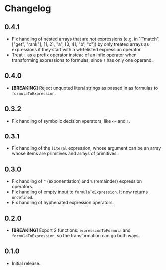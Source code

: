 # Changelog

## 0.4.1

- Fix handling of nested arrays that are *not* expressions (e.g. in `["match", ["get", "rank"], [1, 2], "a", [3, 4], "b", "c"]) by only treated arrays as expressions if they start with a whitelisted expression operator.
- Treat `!` as a prefix operator instead of an infix operator when transforming expressions to formulas, since `!` has only one operand.

## 0.4.0

- **[BREAKING]** Reject unquoted literal strings as passed in as formulas to `formulaToExpression`.

## 0.3.2

- Fix handling of symbolic decision operators, like `<=` and `!`.

## 0.3.1

- Fix handling of the `literal` expression, whose argument can be an array whose items are primitives and arrays of primitives.

## 0.3.0

- Fix handling of `^` (exponentiation) and `%` (remainder) expression operators.
- Fix handling of empty input to `formulaToExpression`. It now returns `undefined`.
- Fix handling of hyphenated expression operators.

## 0.2.0

- **[BREAKING]** Export 2 functions: `expressionToFormula` and `formulaToExpression`, so the transformation can go both ways.

## 0.1.0

- Initial release.
